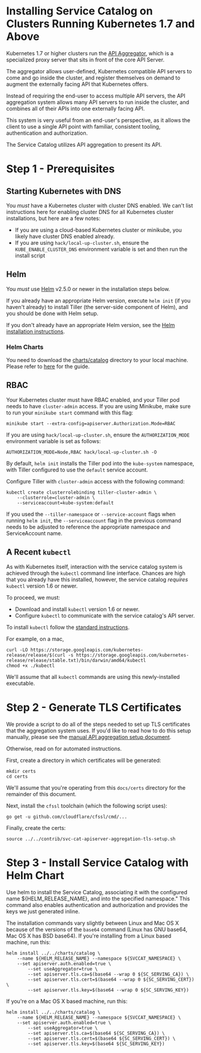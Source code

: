 # Installing Service Catalog on Clusters Running Kubernetes 1.7 and Above

Kubernetes 1.7 or higher clusters run the
[API Aggregator](https://kubernetes.io/docs/concepts/api-extension/apiserver-aggregation/),
which is a specialized proxy server that sits in front of the core API Server.

The aggregator allows user-defined, Kubernetes compatible API servers to come
and go inside the cluster, and register themselves on demand to augment the
externally facing API that Kubernetes offers.

Instead of requiring the end-user to access multiple API servers, the API
aggregation system allows many API servers to run inside the cluster, and combines
all of their APIs into one externally facing API.

This system is very useful from an end-user's perspective, as it allows the
client to use a single API point with familiar, consistent tooling,
authentication and authorization.

The Service Catalog utilizes API aggregation to present its API.

# Step 1 - Prerequisites

## Starting Kubernetes with DNS

You *must* have a Kubernetes cluster with cluster DNS enabled. We can't list
instructions here for enabling cluster DNS for all Kubernetes cluster
installations, but here are a few notes:

* If you are using a cloud-based Kubernetes cluster or minikube, you likely
have cluster DNS enabled already.
* If you are using `hack/local-up-cluster.sh`, ensure the
`KUBE_ENABLE_CLUSTER_DNS` environment variable is set and then run the install
script

## Helm

You *must* use [Helm](http://helm.sh/) v2.5.0 or newer in the installation steps
below.

If you already have an appropriate Helm version, execute `helm init`
(if you haven't already) to install Tiller (the server-side component of Helm),
and you should be done with Helm setup.

If you don't already have an appropriate Helm version, see the
[Helm installation instructions](https://github.com/kubernetes/helm/blob/master/docs/install.md).

### Helm Charts

You need to download the
[charts/catalog](https://github.com/kubernetes-incubator/service-catalog/tree/master/charts/catalog)
directory to your local machine. Please refer to
[here](https://github.com/kubernetes-incubator/service-catalog/blob/master/docs/devguide.md#2-clone-fork-to-local-storage)
for the guide.

## RBAC

Your Kubernetes cluster must have RBAC enabled, and your Tiller pod needs to
have `cluster-admin` access. If you are using Minikube, make sure to run
your `minikube start` command with this flag:

```console
minikube start --extra-config=apiserver.Authorization.Mode=RBAC
```
If you are using `hack/local-up-cluster.sh`, ensure the
`AUTHORIZATION_MODE` environment variable is set as follows:

```console
AUTHORIZATION_MODE=Node,RBAC hack/local-up-cluster.sh -O
```

By default, `helm init` installs the Tiller pod into the `kube-system`
namespace, with Tiller configured to use the `default` service account.

Configure Tiller with `cluster-admin` access with the following command:

```console
kubectl create clusterrolebinding tiller-cluster-admin \
    --clusterrole=cluster-admin \
    --serviceaccount=kube-system:default
```

If you used the `--tiller-namespace` or `--service-account` flags when running
`helm init`, the `--serviceaccount` flag in the previous command needs to be
adjusted to reference the appropriate namespace and ServiceAccount name.

## A Recent `kubectl`

As with Kubernetes itself, interaction with the service catalog system is
achieved through the `kubectl` command line interface. Chances are high that
you already have this installed, however, the service catalog *requires*
`kubectl` version 1.6 or newer.

To proceed, we must:

- Download and install `kubectl` version 1.6 or newer.
- Configure `kubectl` to communicate with the service catalog's API server.

To install `kubectl` follow the [standard instructions](https://kubernetes.io/docs/tasks/kubectl/install/).

For example, on a mac,
```console
curl -LO https://storage.googleapis.com/kubernetes-release/release/$(curl -s https://storage.googleapis.com/kubernetes-release/release/stable.txt)/bin/darwin/amd64/kubectl
chmod +x ./kubectl
```

We'll assume that all `kubectl` commands are using this newly-installed
executable.

# Step 2 - Generate TLS Certificates

We provide a script to do all of the steps needed to set up TLS certificates
that the aggregation system uses. If you'd like to read how to do this setup
manually, please see the
[manual API aggregation setup document](./manual-api-aggregation-setup.md).

Otherwise, read on for automated instructions.

First, create a directory in which certificates will be generated:

```console
mkdir certs
cd certs
```

We'll assume that you're operating from this `docs/certs` directory for the
remainder of this document.

Next, install the `cfssl` toolchain (which the following script uses):

```console
go get -u github.com/cloudflare/cfssl/cmd/...
```

Finally, create the certs:

```console
source ../../contrib/svc-cat-apiserver-aggregation-tls-setup.sh
```

# Step 3 - Install Service Catalog with Helm Chart

Use helm to install the Service Catalog, associating it with the
configured name ${HELM_RELEASE_NAME}, and into the specified namespace." This
command also enables authentication and authorization and provides the
keys we just generated inline.

The installation commands vary slightly between Linux and Mac OS X because of
the versions of the `base64` command (Linux has GNU base64, Mac OS X has BSD
base64). If you're installing from a Linux based machine, run this:

```
helm install ../../charts/catalog \
    --name ${HELM_RELEASE_NAME} --namespace ${SVCCAT_NAMESPACE} \
    --set apiserver.auth.enabled=true \
        --set useAggregator=true \
        --set apiserver.tls.ca=$(base64 --wrap 0 ${SC_SERVING_CA}) \
        --set apiserver.tls.cert=$(base64 --wrap 0 ${SC_SERVING_CERT}) \
        --set apiserver.tls.key=$(base64 --wrap 0 ${SC_SERVING_KEY})
```

If you're on a Mac OS X based machine, run this:

```
helm install ../../charts/catalog \
    --name ${HELM_RELEASE_NAME} --namespace ${SVCCAT_NAMESPACE} \
    --set apiserver.auth.enabled=true \
        --set useAggregator=true \
        --set apiserver.tls.ca=$(base64 ${SC_SERVING_CA}) \
        --set apiserver.tls.cert=$(base64 ${SC_SERVING_CERT}) \
        --set apiserver.tls.key=$(base64 ${SC_SERVING_KEY})
```
